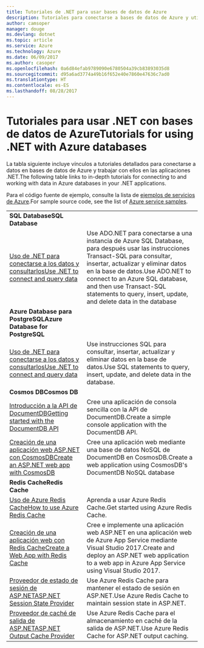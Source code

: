 ```yaml
---
title: Tutoriales de .NET para usar bases de datos de Azure
description: Tutoriales para conectarse a bases de datos de Azure y utilizarlas en las aplicaciones .NET.
author: camsoper
manager: douge
ms.devlang: dotnet
ms.topic: article
ms.service: Azure
ms.technology: Azure
ms.date: 06/09/2017
ms.author: casoper
ms.openlocfilehash: 0a6d84efab9789090e6780504a39cb83893035d8
ms.sourcegitcommit: d95a6ad3774a49b16f652e40e7860e47636c7ad0
ms.translationtype: HT
ms.contentlocale: es-ES
ms.lasthandoff: 08/28/2017
---
```

# <a name="tutorials-for-using-net-with-azure-databases"></a><span data-ttu-id="c2e6a-103">Tutoriales para usar .NET con bases de datos de Azure</span><span class="sxs-lookup"><span data-stu-id="c2e6a-103">Tutorials for using .NET with Azure databases</span></span>

<span data-ttu-id="c2e6a-104">La tabla siguiente incluye vínculos a tutoriales detallados para conectarse a datos en bases de datos de Azure y trabajar con ellos en las aplicaciones .NET.</span><span class="sxs-lookup"><span data-stu-id="c2e6a-104">The following table links to in-depth tutorials for connecting to and working with data in Azure databases in your .NET applications.</span></span>

<span data-ttu-id="c2e6a-105">Para el código fuente de ejemplo, consulte la lista de [ejemplos de servicios de Azure](https://azure.microsoft.com/resources/samples/?platform=dotnet).</span><span class="sxs-lookup"><span data-stu-id="c2e6a-105">For sample source code, see the list of [Azure service samples](https://azure.microsoft.com/resources/samples/?platform=dotnet).</span></span>

| | |
|---|---|
| <span data-ttu-id="c2e6a-106">**SQL Database**</span><span class="sxs-lookup"><span data-stu-id="c2e6a-106">**SQL Database**</span></span> ||
| <span data-ttu-id="c2e6a-107">[Uso de .NET para conectarse a los datos y consultarlos][1]</span><span class="sxs-lookup"><span data-stu-id="c2e6a-107">[Use .NET to connect and query data][1]</span></span> | <span data-ttu-id="c2e6a-108">Use ADO.NET para conectarse a una instancia de Azure SQL Database, para después usar las instrucciones Transact-SQL para consultar, insertar, actualizar y eliminar datos en la base de datos.</span><span class="sxs-lookup"><span data-stu-id="c2e6a-108">Use ADO.NET to connect to an Azure SQL database, and then use Transact-SQL statements to query, insert, update, and delete data in the database</span></span> | 
| <span data-ttu-id="c2e6a-109">**Azure Database para PostgreSQL**</span><span class="sxs-lookup"><span data-stu-id="c2e6a-109">**Azure Database for PostgreSQL**</span></span> ||
| <span data-ttu-id="c2e6a-110">[Uso de .NET para conectarse a los datos y consultarlos][2]</span><span class="sxs-lookup"><span data-stu-id="c2e6a-110">[Use .NET to connect and query data][2]</span></span> | <span data-ttu-id="c2e6a-111">Use instrucciones SQL para consultar, insertar, actualizar y eliminar datos en la base de datos.</span><span class="sxs-lookup"><span data-stu-id="c2e6a-111">Use SQL statements to query, insert, update, and delete data in the database.</span></span> | 
| <span data-ttu-id="c2e6a-112">**Cosmos DB**</span><span class="sxs-lookup"><span data-stu-id="c2e6a-112">**Cosmos DB**</span></span> ||
| <span data-ttu-id="c2e6a-113">[Introducción a la API de DocumentDB][4]</span><span class="sxs-lookup"><span data-stu-id="c2e6a-113">[Getting started with the DocumentDB API][4]</span></span> | <span data-ttu-id="c2e6a-114">Cree una aplicación de consola sencilla con la API de DocumentDB.</span><span class="sxs-lookup"><span data-stu-id="c2e6a-114">Create a simple console application with the DocumentDB API.</span></span> | 
| <span data-ttu-id="c2e6a-115">[Creación de una aplicación web ASP.NET con CosmosDB][3]</span><span class="sxs-lookup"><span data-stu-id="c2e6a-115">[Create an ASP.NET web app with CosmosDB][3]</span></span> | <span data-ttu-id="c2e6a-116">Cree una aplicación web mediante una base de datos NoSQL de DocumentDB en CosmosDB.</span><span class="sxs-lookup"><span data-stu-id="c2e6a-116">Create a web application using CosmosDB's DocumentDB NoSQL database</span></span> | 
| <span data-ttu-id="c2e6a-117">**Redis Cache**</span><span class="sxs-lookup"><span data-stu-id="c2e6a-117">**Redis Cache**</span></span> | |
| <span data-ttu-id="c2e6a-118">[Uso de Azure Redis Cache][6]</span><span class="sxs-lookup"><span data-stu-id="c2e6a-118">[How to use Azure Redis Cache][6]</span></span> | <span data-ttu-id="c2e6a-119">Aprenda a usar Azure Redis Cache.</span><span class="sxs-lookup"><span data-stu-id="c2e6a-119">Get started using Azure Redis Cache.</span></span> |
| <span data-ttu-id="c2e6a-120">[Creación de una aplicación web con Redis Cache][5]</span><span class="sxs-lookup"><span data-stu-id="c2e6a-120">[Create a Web App with Redis Cache][5]</span></span> | <span data-ttu-id="c2e6a-121">Cree e implemente una aplicación web ASP.NET en una aplicación web de Azure App Service mediante Visual Studio 2017.</span><span class="sxs-lookup"><span data-stu-id="c2e6a-121">Create and deploy an ASP.NET web application to a web app in Azure App Service using Visual Studio 2017.</span></span>  | 
| <span data-ttu-id="c2e6a-122">[Proveedor de estado de sesión de ASP.NET][7]</span><span class="sxs-lookup"><span data-stu-id="c2e6a-122">[ASP.NET Session State Provider][7]</span></span> | <span data-ttu-id="c2e6a-123">Use Azure Redis Cache para mantener el estado de sesión en ASP.NET.</span><span class="sxs-lookup"><span data-stu-id="c2e6a-123">Use Azure Redis Cache to maintain session state in ASP.NET.</span></span>  | 
| <span data-ttu-id="c2e6a-124">[Proveedor de caché de salida de ASP.NET][8]</span><span class="sxs-lookup"><span data-stu-id="c2e6a-124">[ASP.NET Output Cache Provider][8]</span></span> | <span data-ttu-id="c2e6a-125">Use Azure Redis Cache para el almacenamiento en caché de la salida de ASP.NET.</span><span class="sxs-lookup"><span data-stu-id="c2e6a-125">Use Azure Redis Cache for ASP.NET output caching.</span></span>  | 
 

[1]: /azure/sql-database/sql-database-connect-query-dotnet
[2]: /azure/postgresql/connect-csharp
[3]: /azure/cosmos-db/documentdb-dotnet-application
[4]: /azure/cosmos-db/documentdb-dotnetcore-get-started
[5]: /azure/redis-cache/cache-web-app-howto
[6]: /azure/redis-cache/cache-dotnet-how-to-use-azure-redis-cache
[7]: /azure/redis-cache/cache-aspnet-session-state-provider
[8]: /azure/redis-cache/cache-aspnet-output-cache-provider
